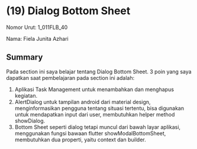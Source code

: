 # (19) Dialog Bottom Sheet
Nomor Urut: 1_011FLB_40

Nama: Fiela Junita Azhari

## Summary
Pada section ini saya belajar tentang Dialog Bottom Sheet.
3 poin yang saya dapatkan saat pembelajaran pada section ini adalah:
1. Aplikasi Task Management untuk menambahkan dan menghapus kegiatan.
2. AlertDialog untuk tampilan android dari material design, menginformasikan pengguna tentang situasi tertentu, bisa digunakan untuk mendapatkan input dari user, membutuhkan helper method showDialog.
3. Bottom Sheet seperti dialog tetapi muncul dari bawah layar aplikasi, menggunakan fungsi bawaan flutter showModalBottomSheet, membutuhkan dua properti, yaitu context dan builder.